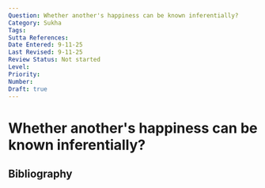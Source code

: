 ```yaml
---
Question: Whether another's happiness can be known inferentially?
Category: Sukha
Tags: 
Sutta References: 
Date Entered: 9-11-25
Last Revised: 9-11-25
Review Status: Not started
Level: 
Priority: 
Number: 
Draft: true
---
```


# Whether another's happiness can be known inferentially?

## Bibliography

<!-- 

Notes:



-->
